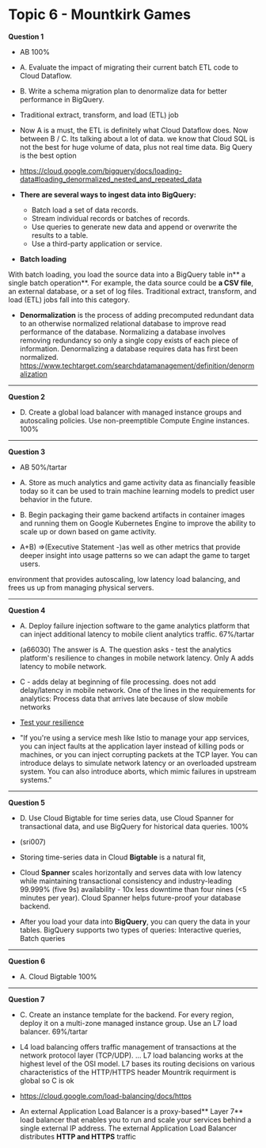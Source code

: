 # Topic 6 - Mountkirk Games

**Question 1**

- AB 100%
- A. Evaluate the impact of migrating their current batch ETL code to Cloud Dataflow.
- B. Write a schema migration plan to denormalize data for better performance in BigQuery.

- Traditional extract, transform, and load (ETL) job
- Now A is a must, the ETL is definitely what Cloud Dataflow does.
  Now between B / C. Its talking about a lot of data. we know that Cloud SQL is not the best for huge volume of data, plus not real time data. Big Query is the best option
- https://cloud.google.com/bigquery/docs/loading-data#loading_denormalized_nested_and_repeated_data
- **There are several ways to ingest data into BigQuery:**

  - Batch load a set of data records.
  - Stream individual records or batches of records.
  - Use queries to generate new data and append or overwrite the results to a table.
  - Use a third-party application or service.

- **Batch loading**

With batch loading, you load the source data into a BigQuery table in** a single batch operation**. For example, the data source could be **a CSV file**, an external database, or a set of log files. Traditional extract, transform, and load (ETL) jobs fall into this category.

- **Denormalization** is the process of adding precomputed redundant data to an otherwise normalized relational database to improve read performance of the database. Normalizing a database involves removing redundancy so only a single copy exists of each piece of information. Denormalizing a database requires data has first been normalized. https://www.techtarget.com/searchdatamanagement/definition/denormalization

<hr />

**Question 2**

- D. Create a global load balancer with managed instance groups and autoscaling policies. Use non-preemptible Compute Engine instances. 100%

<hr />

**Question 3**

- AB 50%/tartar
- A. Store as much analytics and game activity data as financially feasible today so it can be used to train machine learning models to predict user behavior in the future.
- B. Begin packaging their game backend artifacts in container images and running them on Google Kubernetes Engine to improve the ability to scale up or down based on game activity.

- A+B)
  =>(Executive Statement -)as well as other metrics that provide deeper insight into usage patterns so we can adapt the game to target users.

environment that provides autoscaling, low latency load balancing, and frees us up from managing physical servers.

<hr />

**Question 4**

- A. Deploy failure injection software to the game analytics platform that can inject additional latency to mobile client analytics traffic. 67%/tartar
- (a66030) The answer is A. The question asks - test the analytics platform's resilience to changes in mobile network latency.
  Only A adds latency to mobile network.
- C - adds delay at beginning of file processing. does not add delay/latency in mobile network.
  One of the lines in the requirements for analytics: Process data that arrives late because of slow mobile networks
- [Test your resilience](https://cloud.google.com/architecture/scalable-and-resilient-apps?hl=en)

- "If you're using a service mesh like Istio to manage your app services, you can inject faults at the application layer instead of killing pods or machines, or you can inject corrupting packets at the TCP layer. You can introduce delays to simulate network latency or an overloaded upstream system. You can also introduce aborts, which mimic failures in upstream systems."

<hr />

**Question 5**

- D. Use Cloud Bigtable for time series data, use Cloud Spanner for transactional data, and use BigQuery for historical data queries. 100%

- (sri007)
- Storing time-series data in Cloud **Bigtable** is a natural fit,
- Cloud **Spanner** scales horizontally and serves data with low latency while maintaining transactional consistency and industry-leading 99.999% (five 9s) availability - 10x less downtime than four nines (<5 minutes per year). Cloud Spanner helps future-proof your database backend.
- After you load your data into **BigQuery**, you can query the data in your tables. BigQuery supports two types of queries: Interactive queries, Batch queries

<hr />

**Question 6**

- A. Cloud Bigtable 100%

<hr />

**Question 7**

- C. Create an instance template for the backend. For every region, deploy it on a multi-zone managed instance group. Use an L7 load balancer. 69%/tartar

- L4 load balancing offers traffic management of transactions at the network protocol layer (TCP/UDP). ... L7 load balancing works at the highest level of the OSI model. L7 bases its routing decisions on various characteristics of the HTTP/HTTPS header
  Mountrik requirment is global so C is ok

- https://cloud.google.com/load-balancing/docs/https
- An external Application Load Balancer is a proxy-based** Layer 7** load balancer that enables you to run and scale your services behind a single external IP address. The external Application Load Balancer distributes **HTTP and HTTPS** traffic
